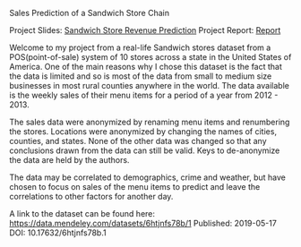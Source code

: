 Sales Prediction of a Sandwich Store Chain

Project Slides: [Sandwich Store Revenue Prediction](https://docs.google.com/presentation/d/1WuOpkopTTzWUltS1dVZGj-rVStuNWMgnB3Ub88RLkJo/edit#slide=id.g841b09998d_0_12)
Project Report: [Report](https://drive.google.com/file/d/1NuroIt5a-WGZq_SbWRO2V5sOvuTp6_8m/view?usp=sharing)

Welcome to my project from a real-life Sandwich stores dataset from a POS(point-of-sale) system of 10 stores across a state in the United States of America.
One of the main reasons why I chose this dataset is the fact that the data is limited and so is most of the data from small to medium size businesses in most rural counties anywhere in the world. The data available is the weekly sales of their menu items for a period of a year from 2012 - 2013.

The sales data were anonymized by renaming menu items and renumbering the stores. Locations were anonymized by changing the names of cities, counties, and states. None of the other data was changed so that any conclusions drawn from the data can still be valid. Keys to de-anonymize the data are held by the authors.

The data may be correlated to demographics, crime and weather, but have chosen to focus on sales of the menu items to predict and leave the correlations to other factors for another day.

A link to the dataset can be found here: https://data.mendeley.com/datasets/6htjnfs78b/1
Published: 2019-05-17
DOI: 10.17632/6htjnfs78b.1


